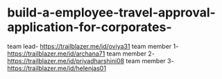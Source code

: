 # build-a-employee-travel-approval-application-for-corporates-
team lead- https://trailblazer.me/id/oviya31
team member 1-https://trailblazer.me/id/archana71
team member 2-https://trailblazer.me/id/priyadharshini08
team member 3-https://trailblazer.me/id/helenjas01
